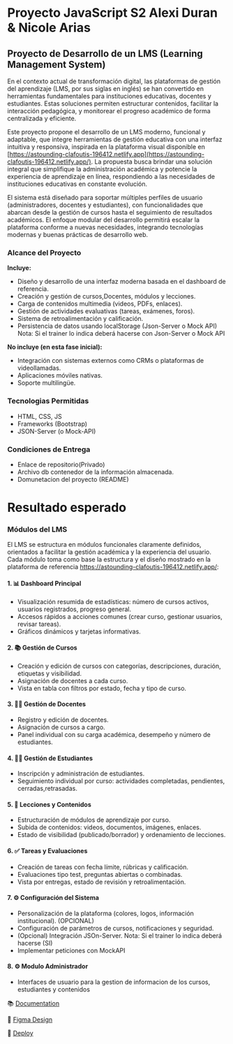 # Proyecto JavaScript S2 Alexi Duran & Nicole Arias

## Proyecto de Desarrollo de un LMS (Learning Management System)

En el contexto actual de transformación digital, las plataformas de gestión del aprendizaje (LMS, por sus siglas en inglés) se han convertido en herramientas fundamentales para instituciones educativas, docentes y estudiantes. Estas soluciones permiten estructurar contenidos, facilitar la interacción pedagógica, y monitorear el progreso académico de forma centralizada y eficiente.



Este proyecto propone el desarrollo de un LMS moderno, funcional y adaptable, que integre herramientas de gestión educativa con una interfaz intuitiva y responsiva, inspirada en la plataforma visual disponible en [https://astounding-clafoutis-196412.netlify.app](https://astounding-clafoutis-196412.netlify.app/). La propuesta busca brindar una solución integral que simplifique la administración académica y potencie la experiencia de aprendizaje en línea, respondiendo a las necesidades de instituciones educativas en constante evolución.



El sistema está diseñado para soportar múltiples perfiles de usuario (administradores, docentes y estudiantes), con funcionalidades que abarcan desde la gestión de cursos hasta el seguimiento de resultados académicos. El enfoque modular del desarrollo permitirá escalar la plataforma conforme a nuevas necesidades, integrando tecnologías modernas y buenas prácticas de desarrollo web.



### **Alcance del Proyecto**



**Incluye:**

- Diseño y desarrollo de una interfaz moderna basada en el dashboard de referencia.
- Creación y gestión de cursos,Docentes, módulos y lecciones.
- Carga de contenidos multimedia (videos, PDFs, enlaces).
- Gestión de actividades evaluativas (tareas, exámenes, foros).
- Sistema de retroalimentación y calificación.
- Persistencia de datos usando localStorage (Json-Server o Mock API) Nota: Si el trainer lo indica deberá hacerse con Json-Server o Mock API



**No incluye (en esta fase inicial):**

- Integración con sistemas externos como CRMs o plataformas de videollamadas.
- Aplicaciones móviles nativas.
- Soporte multilingüe.



### **Tecnologias Permitidas**

- HTML, CSS, JS
- Frameworks (Bootstrap)
- JSON-Server (o Mock-API)



### **Condiciones de Entrega**

- Enlace de repositorio(Privado)
- Archivo db contenedor de la información almacenada.
- Domunetacion del proyecto (README)



# Resultado esperado

### **Módulos del LMS** 

El LMS se estructura en módulos funcionales claramente definidos, orientados a facilitar la gestión académica y la experiencia del usuario. Cada módulo toma como base la estructura y el diseño mostrado en la plataforma de referencia https://astounding-clafoutis-196412.netlify.app/:

#### **1. 📊 Dashboard Principal**

- Visualización resumida de estadísticas: número de cursos activos, usuarios registrados, progreso general.
- Accesos rápidos a acciones comunes (crear curso, gestionar usuarios, revisar tareas).
- Gráficos dinámicos y tarjetas informativas.

#### **2. 📚 Gestión de Cursos**

- Creación y edición de cursos con categorías, descripciones, duración, etiquetas y visibilidad.
- Asignación de docentes a cada curso.
- Vista en tabla con filtros por estado, fecha y tipo de curso.

#### **3. 👨‍🏫 Gestión de Docentes**

- Registro y edición de docentes.
- Asignación de cursos a cargo.
- Panel individual con su carga académica, desempeño y número de estudiantes.

#### **4. 👩‍🎓 Gestión de Estudiantes**

- Inscripción y administración de estudiantes.
- Seguimiento individual por curso: actividades completadas, pendientes, cerradas,retrasadas.

#### **5. 📂 Lecciones y Contenidos**

- Estructuración de módulos de aprendizaje por curso.
- Subida de contenidos: videos, documentos, imágenes, enlaces.
- Estado de visibilidad (publicado/borrador) y ordenamiento de lecciones.

#### **6. ✅ Tareas y Evaluaciones**

- Creación de tareas con fecha límite, rúbricas y calificación.
- Evaluaciones tipo test, preguntas abiertas o combinadas.
- Vista por entregas, estado de revisión y retroalimentación.

#### **7. ⚙️ Configuración del Sistema**

- Personalización de la plataforma (colores, logos, información institucional). (OPCIONAL)
- Configuración de parámetros de cursos, notificaciones y seguridad.
- (Opcional) Integración JSOn-Server. Nota: Si el trainer lo indica deberá hacerse (SI)
- Implementar peticiones con MockAPI

#### **8. ⚙️ Modulo Administrador**

- Interfaces de usuario para la gestion de informacion de los cursos, estudiantes y contenidos

📚 [Documentation](https://www.notion.so/Proyecto-JavaScript-24fc8fbeb55580f985b5e03be551219f?source=copy_link)

📝 [Figma Design](https://www.figma.com/design/NCKOCLfR4d44a5tAGWjOjn/Proyecto-JS-Alexi-Nicole-SmartLearn?node-id=0-1&t=OL4wY9jHAlal5RGC-1)

🚀 [Deploy](https://duran24062005.github.io/Proyecto_JavaScript_S2_DuranAlexi_AriasNicol/)